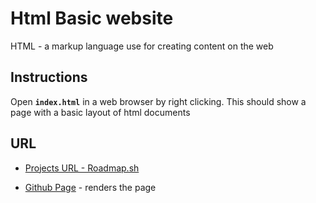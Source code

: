 # Html Basic website

HTML - a markup language use for creating content on the web

## Instructions

Open **`index.html`** in a web browser by right clicking. This should show a page with a basic layout of html documents

## URL

- [Projects URL - Roadmap.sh](https://roadmap.sh/projects/basic-html-website)

- [Github Page](https://macnum.github.io/basic-HTML-website/) - renders the page
